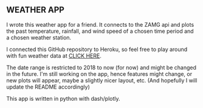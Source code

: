 ## WEATHER APP

I wrote this weather app for a friend. It connects to the ZAMG api and plots the past temperature, rainfall, and wind speed of a chosen time period and a chosen weather station.

I connected this GitHub repository to Heroku, so feel free to play around with fun weather data at [CLICK HERE](https://lilysweather.herokuapp.com/).

The date range is restricted to 2018 to now (for now) and might be changed in the future. I'm still working on the app, hence features might change, or new plots will appear, maybe a slightly nicer layout, etc. (And hopefully I will update the README accordingly)

This app is written in python with dash/plotly.